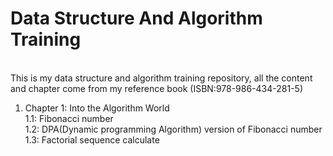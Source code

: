 # Data Structure And Algorithm Training

<br>This is my data structure and algorithm training repository, all the content and chapter come from my reference book (ISBN:978-986-434-281-5)

1. Chapter 1: Into the Algorithm World
<br>1.1: Fibonacci number
<br>1.2: DPA(Dynamic programming Algorithm) version of Fibonacci number
<br>1.3: Factorial sequence calculate